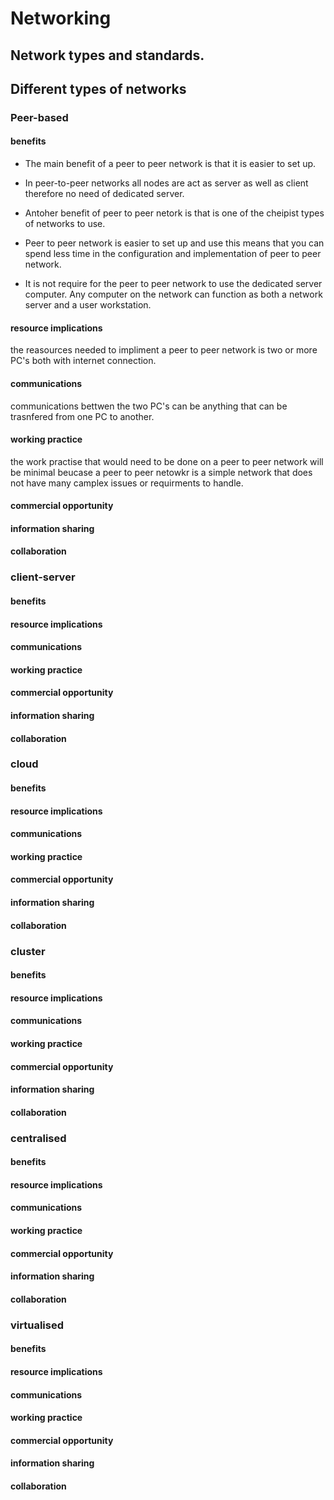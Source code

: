 # Networking

## Network types and standards.

## Different types of networks
 ### Peer-based
 #### benefits
 * The main benefit of a peer to peer network is that it is easier to set up.
 
 * In peer-to-peer networks all nodes are act as server as well as client therefore no need of dedicated server.
 
 * Antoher benefit of peer to peer netork is that is one of the cheipist types of networks to use.
 
 * Peer to peer network is easier to set up and use this means that you can spend less time in the configuration and implementation of peer to peer network.
 
* It is not require for the peer to peer network to use the dedicated server computer. Any computer on the network can function as both a network server and a user workstation.

 #### resource implications
 the reasources needed to impliment a peer to peer network is two or more PC's both with  internet connection.
 
 #### communications 
 communications bettwen the two PC's can  be anything that can be trasnfered from one PC to another.
 
 #### working practice 
 the work practise that would need to be done on a peer to peer network will be minimal beucase a peer to peer netowkr is a simple network that does not have many camplex issues or requirments to handle.
 
 #### commercial opportunity 
 
 #### information sharing 
 
 #### collaboration
 
 ### client-server 
 
 #### benefits

 #### resource implications 
 
 #### communications 
 
 #### working practice 
 
 #### commercial opportunity 
 
 #### information sharing 
 
 #### collaboration
 
 ### cloud
 
  #### benefits

 #### resource implications 
 
 #### communications 
 
 #### working practice 
 
 #### commercial opportunity 
 
 #### information sharing 
 
 #### collaboration
 
 ### cluster
 
 #### benefits

 #### resource implications 
 
 #### communications 
 
 #### working practice 
 
 #### commercial opportunity 
 
 #### information sharing 
 
 #### collaboration
 
 ### centralised
 
  #### benefits

 #### resource implications 
 
 #### communications 
 
 #### working practice 
 
 #### commercial opportunity 
 
 #### information sharing 
 
 #### collaboration
 
 ### virtualised
 
  #### benefits

 #### resource implications 
 
 #### communications 
 
 #### working practice 
 
 #### commercial opportunity 
 
 #### information sharing 
 
 #### collaboration

